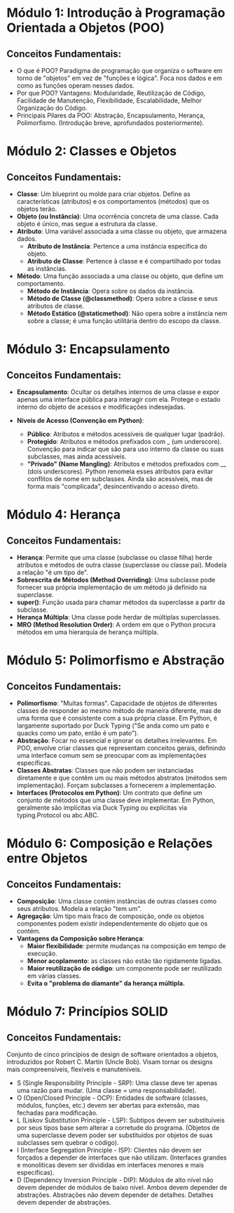 # Módulo 1: Introdução à Programação Orientada a Objetos (POO)

## Conceitos Fundamentais:
- O que é POO? Paradigma de programação que organiza o software em torno de "objetos" em vez de "funções e lógica". Foca nos dados e em como as funções operam nesses dados.
- Por que POO? Vantagens: Modularidade, Reutilização de Código, Facilidade de Manutenção, Flexibilidade, Escalabilidade, Melhor Organização do Código.
- Principais Pilares da POO: Abstração, Encapsulamento, Herança, Polimorfismo. (Introdução breve, aprofundados posteriormente).
  
# Módulo 2: Classes e Objetos

## Conceitos Fundamentais:
- **Classe**: Um blueprint ou molde para criar objetos. Define as características (atributos) e os comportamentos (métodos) que os objetos terão.
- **Objeto (ou Instância)**: Uma ocorrência concreta de uma classe. Cada objeto é único, mas segue a estrutura da classe.
- **Atributo**: Uma variável associada a uma classe ou objeto, que armazena dados.
    - **Atributo de Instância**: Pertence a uma instância específica do objeto.
    - **Atributo de Classe**: Pertence à classe e é compartilhado por todas as instâncias.
- **Método**: Uma função associada a uma classe ou objeto, que define um comportamento.
    - **Método de Instância**: Opera sobre os dados da instância.
    - **Método de Classe (@classmethod)**: Opera sobre a classe e seus atributos de classe.
    - **Método Estático (@staticmethod)**: Não opera sobre a instância nem sobre a classe; é uma função utilitária dentro do escopo da classe.

# Módulo 3: Encapsulamento

## Conceitos Fundamentais:

- **Encapsulamento**: Ocultar os detalhes internos de uma classe e expor apenas uma interface pública para interagir com ela.
Protege o estado interno do objeto de acessos e modificações indesejadas.

- **Níveis de Acesso (Convenção em Python)**:
    - **Público**: Atributos e métodos acessíveis de qualquer lugar (padrão).
    - **Protegido**: Atributos e métodos prefixados com _ (um underscore). Convenção para indicar que são para uso interno da classe ou suas subclasses, mas ainda acessíveis.
    - **"Privado" (Name Mangling)**: Atributos e métodos prefixados com __ (dois underscores). Python renomeia esses atributos para evitar conflitos de nome em subclasses. Ainda são acessíveis, mas de forma mais "complicada", desincentivando o acesso direto.

# Módulo 4: Herança

## Conceitos Fundamentais:
- **Herança**: Permite que uma classe (subclasse ou classe filha) herde atributos e métodos de outra classe (superclasse ou classe pai). Modela a relação "é um tipo de".
- **Sobrescrita de Métodos (Method Overriding)**: Uma subclasse pode fornecer sua própria implementação de um método já definido na superclasse.
- **super()**: Função usada para chamar métodos da superclasse a partir da subclasse.
- **Herança Múltipla**: Uma classe pode herdar de múltiplas superclasses.
- **MRO (Method Resolution Order)**: A ordem em que o Python procura métodos em uma hierarquia de herança múltipla.

# Módulo 5: Polimorfismo e Abstração

## Conceitos Fundamentais:
- **Polimorfismo**: "Muitas formas". Capacidade de objetos de diferentes classes de responder ao mesmo método de maneira diferente, mas de uma forma que é consistente com a sua própria classe. Em Python, é largamente suportado por Duck Typing ("Se anda como um pato e quacks como um pato, então é um pato").
- **Abstração**: Focar no essencial e ignorar os detalhes irrelevantes. Em POO, envolve criar classes que representam conceitos gerais, definindo uma interface comum sem se preocupar com as implementações específicas.
- **Classes Abstratas**: Classes que não podem ser instanciadas diretamente e que contêm um ou mais métodos abstratos (métodos sem implementação). Forçam subclasses a fornecerem a implementação.
- **Interfaces (Protocolos em Python)**: Um contrato que define um conjunto de métodos que uma classe deve implementar. Em Python, geralmente são implícitas via Duck Typing ou explícitas via typing.Protocol ou abc.ABC.

# Módulo 6: Composição e Relações entre Objetos

## Conceitos Fundamentais:
- **Composição**: Uma classe contém instâncias de outras classes como seus atributos. Modela a relação "tem um".
- **Agregação**: Um tipo mais fraco de composição, onde os objetos componentes podem existir independentemente do objeto que os contém.
- **Vantagens da Composição sobre Herança**:
    - **Maior flexibilidade**: permite mudanças na composição em tempo de execução.
    - **Menor acoplamento**: as classes não estão tão rigidamente ligadas.
    - **Maior reutilização de código**: um componente pode ser reutilizado em várias classes.
    - **Evita o "problema do diamante" da herança múltipla.**

# Módulo 7: Princípios SOLID

## Conceitos Fundamentais:

Conjunto de cinco princípios de design de software orientados a objetos, introduzidos por Robert C. Martin (Uncle Bob). Visam tornar os designs mais compreensíveis, flexíveis e manuteníveis.
- S (Single Responsibility Principle - SRP): Uma classe deve ter apenas uma razão para mudar. (Uma classe = uma responsabilidade).
- O (Open/Closed Principle - OCP): Entidades de software (classes, módulos, funções, etc.) devem ser abertas para extensão, mas fechadas para modificação.
- L (Liskov Substitution Principle - LSP): Subtipos devem ser substituíveis por seus tipos base sem alterar a corretude do programa. (Objetos de uma superclasse devem poder ser substituídos por objetos de suas subclasses sem quebrar o código).
- I (Interface Segregation Principle - ISP): Clientes não devem ser forçados a depender de interfaces que não utilizam. (Interfaces grandes e monolíticas devem ser divididas em interfaces menores e mais específicas).
- D (Dependency Inversion Principle - DIP): Módulos de alto nível não devem depender de módulos de baixo nível. Ambos devem depender de abstrações. Abstrações não devem depender de detalhes. Detalhes devem depender de abstrações.
